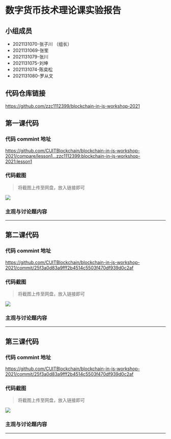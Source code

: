 # 数字货币技术理论课实验报告

## 小组成员

- 2021131070-张子川 （组长）
- 2021131069-张笙
- 2021131079-张川
- 2021131075-刘坤
- 2021131074-陈奕松
- 2021131080-罗从文


## 代码仓库链接

https://github.com/zzc1112399/blockchain-in-js-workshop-2021



## 第一课代码


### 代码 commint 地址

https://github.com/CUITBlockchain/blockchain-in-js-workshop-2021/compare/lesson1...zzc1112399:blockchain-in-js-workshop-2021:lesson1


### 代码截图

> 将截图上传至网盘，放入链接即可

![](链接)


### 主观与讨论题内容

---



## 第二课代码


### 代码 commint 地址

https://github.com/CUITBlockchain/blockchain-in-js-workshop-2021/commit/25f3a0d83a9fff2b4514c5503f470df939d0c2af


### 代码截图

> 将截图上传至网盘，放入链接即可

![](链接)


### 主观与讨论题内容

---


## 第三课代码


### 代码 commint 地址

https://github.com/CUITBlockchain/blockchain-in-js-workshop-2021/commit/25f3a0d83a9fff2b4514c5503f470df939d0c2af


### 代码截图

> 将截图上传至网盘，放入链接即可

![](链接)


### 主观与讨论题内容



---

